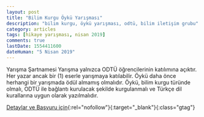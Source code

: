 ```yaml
---
layout: post
title: "Bilim Kurgu Öykü Yarışması"
description: "bilim kurgu, öykü yarışması, odtü, bilim iletişim grubu"
category: articles
tags: [hikaye yarışması, nisan 2019]
comments: true
lastDate: 1554411600
dateHuman: "5 Nisan 2019"
---
```


Yarışma Şartnamesi
Yarışma yalnızca ODTÜ öğrencilerinin katılımına açıktır.
Her yazar ancak bir (1) eserle yarışmaya katılabilir.
Öykü daha önce herhangi bir yarışmada ödül almamış olmalıdır.
Öykü, bilim kurgu türünde olmalı, ODTÜ ile bağlantı kurulacak şekilde kurgulanmalı ve Türkçe dil kurallarına uygun olarak yazılmalıdır.

[Detaylar ve Başvuru için](http://basinda.odtu.edu.tr/icerik/odtuden/65/odtu-ogrencilerine-yonelik-bilimkurgu-oyku-yarismasi-duzenleniyor?utm_source=edebiyatyarismalari.com&utm_medium=affiliate&utm_campaign=cpc){:rel="nofollow"}{:target="_blank"}{:class="gtag"}